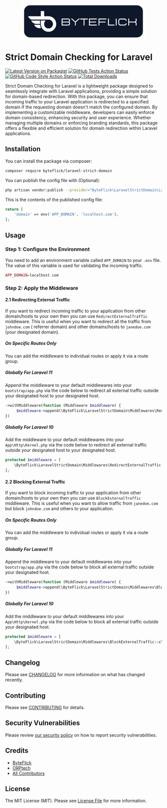 <p align="center"><img src="https://github.com/ByteFlick/.github/blob/main/profile/btye-flick-logo.png?raw=true" width="400"></p>

# Strict Domain Checking for Laravel

[![Latest Version on Packagist](https://img.shields.io/packagist/v/ByteFlick/laravel-strict-domain.svg?style=flat-square)](https://packagist.org/packages/byteflick/laravel-strict-domain)
[![GitHub Tests Action Status](https://img.shields.io/github/actions/workflow/status/ByteFlick/laravel-strict-domain/run-tests.yml?branch=main&label=tests&style=flat-square)](https://github.com/ByteFlick/laravel-strict-domain/actions?query=workflow%3Arun-tests+branch%3Amain)
[![GitHub Code Style Action Status](https://img.shields.io/github/actions/workflow/status/ByteFlick/laravel-strict-domain/fix-php-code-style-issues.yml?branch=main&label=code%20style&style=flat-square)](https://github.com/byteflick/laravel-strict-domain/actions?query=workflow%3A"Fix+PHP+code+style+issues"+branch%3Amain)
[![Total Downloads](https://img.shields.io/packagist/dt/ByteFlick/laravel-strict-domain.svg?style=flat-square)](https://packagist.org/packages/byteflick/laravel-strict-domain)

Strict Domain Checking for Laravel is a lightweight package designed to seamlessly integrate with Laravel
applications, providing a simple solution for domain-based redirection. With this package, you can ensure that incoming
traffic to your Laravel application is redirected to a specified domain if the requesting domain doesn't match the
configured domain. By implementing a customizable middleware, developers can easily enforce domain consistency,
enhancing security and user experience. Whether managing multiple domains or enforcing branding standards, this package
offers a flexible and efficient solution for domain redirection within Laravel applications.

## Installation

You can install the package via composer:

```bash
composer require byteflick/laravel-strict-domain
```

You can publish the config file with (Optional):

```bash
php artisan vendor:publish --provider="ByteFlick\LaravelStrictDomain\LaravelStrictDomainServiceProvider"
```

This is the contents of the published config file:

```php
return [
    'domain' => env('APP_DOMAIN', 'localhost.com'),
];
```

## Usage

### Step 1: Configure the Environment

You need to add an environment variable called `APP_DOMAIN` to your `.env` file. The value of this variable is used 
for validating the incoming traffic.

```php
APP_DOMAIN=localhost.com
```

### Step 2: Apply the Middleware

#### 2.1 Redirecting External Traffic

If you want to redirect incoming traffic to your application from other domain/hosts to your own then you can
use `RedirectExternalTraffic` middleware. This is useful when you want to redirect all the traffic from `johndoe.com` (
referrer domain) and other domains/hosts to `janedoe.com` (your designated domain).

##### On Specific Routes Only

You can add the middleware to individual routes or apply it via a route group.

##### Globally For Laravel 11

Append the middleware to your default middlewares into your `bootstrap/app.php` via the code below to redirect all
external traffic outside your designated host to your designated host.

```php
->withMiddleware(function (Middleware $middleware) {
     $middleware->append(\ByteFlick\LaravelStrictDomain\Middlewares\RedirectExternalTraffic::class);
})
```

##### Globally For Laravel 10

Add the middleware to your default middlewares into your `App\Http\Kernel.php` via the code below to redirect all
external traffic outside your designated host to your designated host.

```php
protected $middleware = [
    \ByteFlick\LaravelStrictDomain\Middlewares\RedirectExternalTraffic::class,
];
```

#### 2.2 Blocking External Traffic

If you want to block incoming traffic to your application from other domain/hosts to your own then you can
use `BlockExternalTraffic` middleware. This is useful when you want to allow traffic from `janedoe.com` but
block `johndoe.com` and others to your application.

##### On Specific Routes Only

You can add the middleware to individual routes or apply it via a route group.

##### Globally For Laravel 11

Append the middleware to your default middlewares into your `bootstrap/app.php` via the code below to block all
external traffic outside your designated host.

```php
->withMiddleware(function (Middleware $middleware) {
     $middleware->append(\ByteFlick\LaravelStrictDomain\Middlewares\BlockExternalTraffic::class);
})
```

##### Globally For Laravel 10

Add the middleware to your default middlewares into your `App\Http\Kernel.php` via the code below to block all
external traffic outside your designated host.

```php
protected $middleware = [
    \ByteFlick\LaravelStrictDomain\Middlewares\BlockExternalTraffic::class,
];
```

## Changelog

Please see [CHANGELOG](CHANGELOG.md) for more information on what has changed recently.

## Contributing

Please see [CONTRIBUTING](CONTRIBUTING.md) for details.

## Security Vulnerabilities

Please review [our security policy](../../security/policy) on how to report security vulnerabilities.

## Credits

- [ByteFlick](https://github.com/ByteFlick)
- [ORPtech](https://orptech.com)
- [All Contributors](../../contributors)

## License

The MIT License (MIT). Please see [License File](LICENSE.md) for more information.
